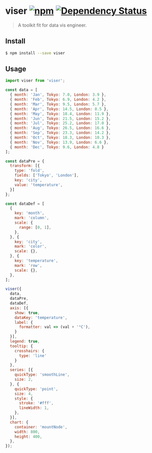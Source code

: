 # viser [![npm](https://img.shields.io/npm/v/viser.svg)](https://www.npmjs.com/package/viser) [![Dependency Status](https://david-dm.org/viserjs/viser.svg?path=packages/viser)](https://david-dm.org/viserjs/viser.svg?path=packages/viser)

> A toolkit fit for data vis engineer.

## Install

```sh
$ npm install --save viser
```

## Usage

```jsx
import viser from 'viser';

const data = [
  { month: 'Jan', Tokyo: 7.0, London: 3.9 },
  { month: 'Feb', Tokyo: 6.9, London: 4.2 },
  { month: 'Mar', Tokyo: 9.5, London: 5.7 },
  { month: 'Apr', Tokyo: 14.5, London: 8.5 },
  { month: 'May', Tokyo: 18.4, London: 11.9 },
  { month: 'Jun', Tokyo: 21.5, London: 15.2 },
  { month: 'Jul', Tokyo: 25.2, London: 17.0 },
  { month: 'Aug', Tokyo: 26.5, London: 16.6 },
  { month: 'Sep', Tokyo: 23.3, London: 14.2 },
  { month: 'Oct', Tokyo: 18.3, London: 10.3 },
  { month: 'Nov', Tokyo: 13.9, London: 6.6 },
  { month: 'Dec', Tokyo: 9.6, London: 4.8 }
];

const dataPre = {
  transform: [{
    type: 'fold',
    fields: ['Tokyo', 'London'],
    key: 'city',
    value: 'temperature',
  }]
};

const dataDef = [
  {
    key: 'month',
    mark: 'column',
    scale: {
      range: [0, 1],
    },
  }, {
    key: 'city',
    mark: 'color',
    scale: {},
  }, {
    key: 'temperature',
    mark: 'row',
    scale: {},
  },
];

viser({
  data,
  dataPre,
  dataDef,
  axis: [{
    show: true,
    dataKey: 'temperature',
    label: {
      formatter: val => (val + '°C'),
    }
  }],
  legend: true,
  tooltip: {
    crosshairs: {
      type: 'line'
    }
  },
  series: [{
    quickType: 'smoothLine',
    size: 2,
  }, {
    quickType: 'point',
    size: 4,
    style: {
      stroke: '#fff',
      lineWidth: 1,
    },
  }],
  chart: {
    container: 'mountNode',
    width: 800,
    height: 400,
  },
});
```
